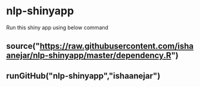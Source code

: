 # nlp-shinyapp

Run this shiny app using below command

## source("https://raw.githubusercontent.com/ishaanejar/nlp-shinyapp/master/dependency.R")
## runGitHub("nlp-shinyapp","ishaanejar")